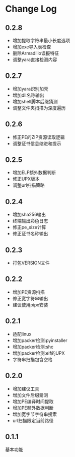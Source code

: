 # Change Log

## 0.2.8
- 增加提取字符串最小长度选项
- 增加exe导入表检查
- 删除Armadillo误报特征
- 调整yara直接检测内容

## 0.2.7
- 增加yara识别加壳
- 增加dll名称输出
- 增加shell脚本后缀猜测
- 调整文件夹扫描为深度遍历

## 0.2.6
- 修正PE的ZIP资源读取逻辑
- 调整证书信息缩进和提示

## 0.2.5
- 增加ELF额外数据判断
- 修正UPX版本
- 调整url扫描策略

## 0.2.4
- 增加sha256输出
- 终端输出彩色日志
- 修正pe_size计算
- 修正证书名称输出

## 0.2.3
- 打包VERSION文件

## 0.2.2
- 增加PE资源扫描
- 修正宽字符串输出
- 建议使用pipx安装

## 0.2.1
- 适配linux
- 增加packer检测:pyinstaller
- 增加packer检测:shc
- 增加packer检测:elf的UPX
- 字符串扫描包含空格

## 0.2.0
- 增加建议工具
- 增加文件后缀猜测
- 增加PE编译时间提取
- 增加PE额外数据判断
- 增加宽字节字符串搜索
- url扫描限定当前路径

## 0.1.1
基本功能  
